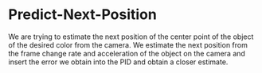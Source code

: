# Predict-Next-Position
We are trying to estimate the next position of the center point of the object of the desired color from the camera. We estimate the next position from the frame change rate and acceleration of the object on the camera and insert the error we obtain into the PID and obtain a closer estimate.
